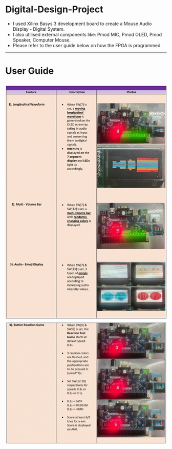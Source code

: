  # Digital-Design-Project

- I used Xilinx Basys 3 development board to create a Mouse Audio Display - Digital System.
- I also utilised external components like: Pmod MIC, Pmod OLED, Pmod Speaker, Computer Mouse.
- Please refer to the user guide below on how the FPGA is programmed.


---
# User Guide
![pic1](https://github.com/TopGun2001/Digital-Design-Project/blob/master/User%20Guide-1.png)
![pic2](https://github.com/TopGun2001/Digital-Design-Project/blob/master/User%20Guide-2.png)
---

